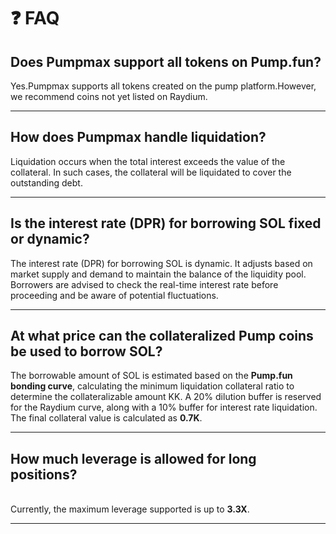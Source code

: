 # ❓ FAQ

## Does Pumpmax support all tokens on Pump.fun?

Yes.Pumpmax supports all tokens created on the pump platform.However, we recommend coins not yet listed on Raydium.

***

## How does Pumpmax handle liquidation?

Liquidation occurs when the total interest exceeds the value of the collateral. In such cases, the collateral will be liquidated to cover the outstanding debt.

***

## Is the interest rate (DPR) for borrowing SOL fixed or dynamic?

The interest rate (DPR) for borrowing SOL is dynamic. It adjusts based on market supply and demand to maintain the balance of the liquidity pool. Borrowers are advised to check the real-time interest rate before proceeding and be aware of potential fluctuations.

***

## At what price can the collateralized Pump coins be used to borrow SOL?

The borrowable amount of SOL is estimated based on the **Pump.fun bonding curve**, calculating the minimum liquidation collateral ratio to determine the collateralizable amount KK. A 20% dilution buffer is reserved for the Raydium curve, along with a 10% buffer for interest rate liquidation. The final collateral value is calculated as **0.7K**.

***

## How much leverage is allowed for long positions?

\
Currently, the maximum leverage supported is up to **3.3X**.

***
